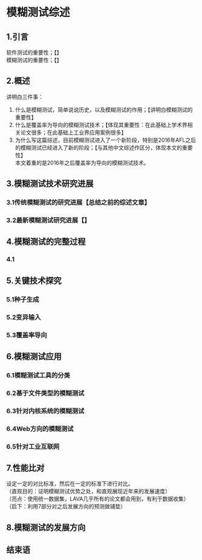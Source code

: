 # 模糊测试综述

## 1.引言
软件测试的重要性；【】  
模糊测试的重要性；【】  

## 2.概述
讲明白三件事：  
1. 什么是模糊测试，简单说说历史，以及模糊测试的作用；【讲明白模糊测试的重要性】  
2. 什么是覆盖率为导向的模糊测试技术；【体现其重要性：在此基础上学术界相关论文很多；在此基础上工业界应用案例很多】  
3. 为什么写这篇综述，目前模糊测试进入了一个新阶段，特别是2016年AFL之后的模糊测试已经进入了新的阶段；【与其他中文综述作区分，体现本文的重要性】  
本文着重的是2016年之后覆盖率为导向的模糊测试技术。  

## 3.模糊测试技术研究进展
### 3.1传统模糊测试的研究进展【总结之前的综述文章】
### 3.2最新模糊测试研究进展【】

## 4.模糊测试的完整过程
### 4.1

## 5.关键技术探究
### 5.1种子生成

### 5.2变异输入

### 5.3覆盖率导向

## 6.模糊测试应用
### 6.1模糊测试工具的分类
### 6.2基于文件类型的模糊测试
### 6.3针对内核系统的模糊测试
### 6.4Web方向的模糊测试
### 6.5针对工业互联网

## 7.性能比对
设定一定的对比标准，然后在一定的标准下进行对比。    
（直观目的：证明模糊测试优势之处，和直观展现近年来的发展速度）    
（亮点：使用统一数据集，LAVA几乎所有的论文都会用到，有利于数据收集）    
（启下：利用7部分对之后发展方向的预测做铺垫）    

## 8.模糊测试的发展方向

## 结束语